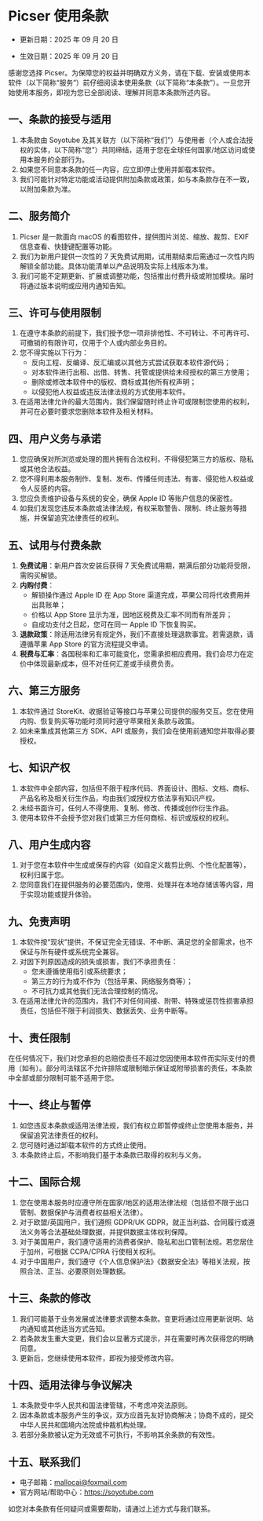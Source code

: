 # Picser 使用条款

- 更新日期：2025 年 09 月 20 日

- 生效日期：2025 年 09 月 20 日

感谢您选择 Picser。为保障您的权益并明确双方义务，请在下载、安装或使用本软件（以下简称“服务”）前仔细阅读本使用条款（以下简称“本条款”）。一旦您开始使用本服务，即视为您已全部阅读、理解并同意本条款所述内容。

## 一、条款的接受与适用

1. 本条款由 Soyotube 及其关联方（以下简称“我们”）与使用者（个人或合法授权的实体，以下简称“您”）共同缔结，适用于您在全球任何国家/地区访问或使用本服务的全部行为。
2. 如果您不同意本条款的任一内容，应立即停止使用并卸载本软件。
3. 我们可能针对特定功能或活动提供附加条款或政策，如与本条款存在不一致，以附加条款为准。

## 二、服务简介

1. Picser 是一款面向 macOS 的看图软件，提供图片浏览、缩放、裁剪、EXIF 信息查看、快捷键配置等功能。
2. 我们为新用户提供一次性的 7 天免费试用期，试用期结束后需通过一次性内购解锁全部功能。具体功能清单以产品说明及实际上线版本为准。
3. 我们可能不定期更新、扩展或调整功能，包括推出付费升级或附加模块。届时将通过版本说明或应用内通知告知。

## 三、许可与使用限制

1. 在遵守本条款的前提下，我们授予您一项非排他性、不可转让、不可再许可、可撤销的有限许可，仅用于个人或内部业务目的。
2. 您不得实施以下行为：
   - 反向工程、反编译、反汇编或以其他方式尝试获取本软件源代码；
   - 对本软件进行出租、出借、转售、托管或提供给未经授权的第三方使用；
   - 删除或修改本软件中的版权、商标或其他所有权声明；
   - 以侵犯他人权益或违反法律法规的方式使用本软件。
3. 在适用法律允许的最大范围内，我们保留随时终止许可或限制您使用的权利，并可在必要时要求您删除本软件及相关材料。

## 四、用户义务与承诺

1. 您应确保对所浏览或处理的图片拥有合法权利，不得侵犯第三方的版权、隐私或其他合法权益。
2. 您不得利用本服务制作、复制、发布、传播任何违法、有害、侵犯他人权益或令人反感的内容。
3. 您应负责维护设备与系统的安全，确保 Apple ID 等账户信息的保密性。
4. 如我们发现您违反本条款或法律法规，有权采取警告、限制、终止服务等措施，并保留追究法律责任的权利。

## 五、试用与付费条款

1. **免费试用**：新用户首次安装后获得 7 天免费试用期，期满后部分功能将受限，需购买解锁。
2. **内购付费**：
   - 解锁操作通过 Apple ID 在 App Store 渠道完成，苹果公司将代收费用并出具账单；
   - 价格以 App Store 显示为准，因地区税费及汇率不同而有所差异；
   - 自成功支付之日起，您可在同一 Apple ID 下恢复购买。
3. **退款政策**：除适用法律另有规定外，我们不直接处理退款事宜。若需退款，请遵循苹果 App Store 的官方流程提交申请。
4. **税费与汇率**：各国税率和汇率可能变化，您需承担相应费用。我们会尽力在定价中体现最新成本，但不对任何汇差或手续费负责。

## 六、第三方服务

1. 本软件通过 StoreKit、收据验证等接口与苹果公司提供的服务交互。您在使用内购、恢复购买等功能时须同时遵守苹果相关条款与政策。
2. 如未来集成其他第三方 SDK、API 或服务，我们会在使用前通知您并取得必要授权。

## 七、知识产权

1. 本软件中全部内容，包括但不限于程序代码、界面设计、图标、文档、商标、产品名称及相关衍生作品，均由我们或授权方依法享有知识产权。
2. 未经书面许可，任何人不得使用、复制、修改、传播或创作衍生作品。
3. 使用本软件不会授予您对我们或第三方任何商标、标识或版权的权利。

## 八、用户生成内容

1. 对于您在本软件中生成或保存的内容（如自定义裁剪比例、个性化配置等），权利归属于您。
2. 您同意我们在提供服务的必要范围内，使用、处理并在本地存储该等内容，用于实现功能或提升体验。

## 九、免责声明

1. 本软件按“现状”提供，不保证完全无错误、不中断、满足您的全部需求，也不保证与所有硬件或系统完全兼容。
2. 对因下列原因造成的损失或损害，我们不承担责任：
   - 您未遵循使用指引或系统要求；
   - 第三方的行为或不作为（包括苹果、网络服务商等）；
   - 不可抗力或其他我们无法合理控制的情况。
3. 在适用法律允许的范围内，我们不对任何间接、附带、特殊或惩罚性损害承担责任，包括但不限于利润损失、数据丢失、业务中断等。

## 十、责任限制

在任何情况下，我们对您承担的总赔偿责任不超过您因使用本软件而实际支付的费用（如有）。部分司法辖区不允许排除或限制暗示保证或附带损害的责任，本条款中全部或部分限制可能不适用于您。

## 十一、终止与暂停

1. 如您违反本条款或适用法律法规，我们有权立即暂停或终止您使用本服务，并保留追究法律责任的权利。
2. 您可随时通过卸载本软件的方式终止使用。
3. 本条款终止后，不影响我们基于本条款已取得的权利与义务。

## 十二、国际合规

1. 您在使用本服务时应遵守所在国家/地区的适用法律法规（包括但不限于出口管制、数据保护与消费者权益相关法律）。
2. 对于欧盟/英国用户，我们遵照 GDPR/UK GDPR，就正当利益、合同履行或遵法义务等合法基础处理数据，并提供数据主体权利保障。
3. 对于美国用户，我们遵守适用的消费者保护、隐私和出口管制法规。若您居住于加州，可根据 CCPA/CPRA 行使相关权利。
4. 对于中国用户，我们遵守《个人信息保护法》《数据安全法》等相关法规，按照合法、正当、必要原则处理数据。

## 十三、条款的修改

1. 我们可能基于业务发展或法律要求调整本条款。变更将通过应用更新说明、站内通知或其他适当方式告知。
2. 若条款发生重大变更，我们会以显著方式提示，并在需要时再次获得您的明确同意。
3. 更新后，您继续使用本软件，即视为接受修改内容。

## 十四、适用法律与争议解决

1. 本条款受中华人民共和国法律管辖，不考虑冲突法原则。
2. 因本条款或本服务产生的争议，双方应首先友好协商解决；协商不成的，提交中华人民共和国境内法院或仲裁机构处理。
3. 若部分条款被认定为无效或不可执行，不影响其余条款的有效性。

## 十五、联系我们

- 电子邮箱：mallocai@foxmail.com
- 官方网站/帮助中心：https://soyotube.com

如您对本条款有任何疑问或需要帮助，请通过上述方式与我们联系。